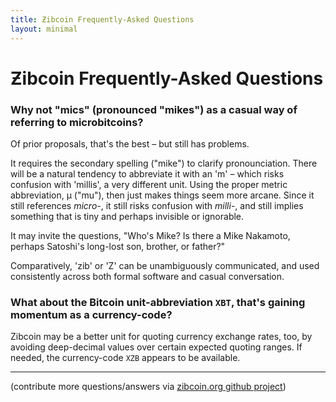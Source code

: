 ```yaml
---
title: Ƶibcoin Frequently-Asked Questions
layout: minimal
---
```


# Ƶibcoin Frequently-Asked Questions

### Why not "mics" (pronounced "mikes") as a casual way of referring to microbitcoins?

Of prior proposals, that's the best – but still has problems. 

It requires the secondary spelling ("mike") to clarify pronounciation. There will be a natural tendency to abbreviate it with an 'm' – which risks confusion with 'millis', a very different unit. Using the proper metric abbreviation, µ ("mu"), then just makes things seem more arcane. Since it still references *micro-*, it still risks confusion with *milli-*, and still implies something that is tiny and perhaps invisible or ignorable. 

It may invite the questions, "Who's Mike? Is there a Mike Nakamoto, perhaps Satoshi's long-lost son, brother, or father?"

Comparatively, 'zib' or 'Z' can be unambiguously communicated, and used consistently across both formal software and casual conversation.

### What about the Bitcoin unit-abbreviation `XBT`, that's gaining momentum as a currency-code?

Zibcoin may be a better unit for quoting currency exchange rates, too, by avoiding deep-decimal values over certain expected quoting ranges. If needed, the currency-code `XZB` appears to be available.

----

(contribute more questions/answers via [zibcoin.org github project](https://github.com/gojomo/zibcoin.org))

